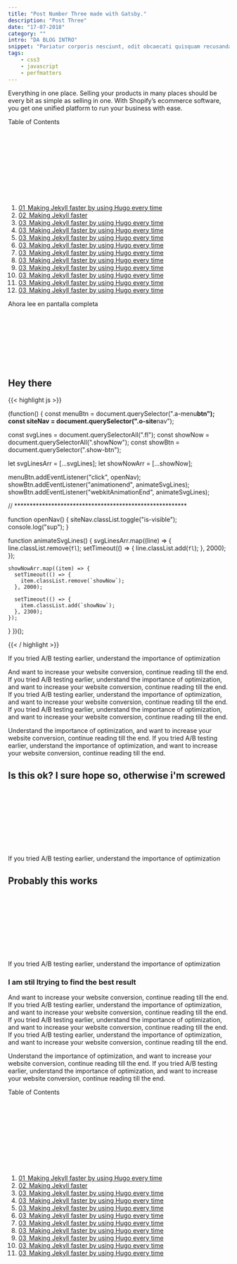 ```yaml
---
title: "Post Number Three made with Gatsby."
description: "Post Three"
date: "17-07-2018"
category: ""
intro: "DA BLOG INTRO"
snippet: "Pariatur corporis nesciunt, odit obcaecati quisquam recusandae mollitia inventore omnis voluptates nulla autem suscipit amet sint incidunt exercitationem, dolorem sed repellendus rerum accusamus sit molestiae esse vitae. Quas, exercitationem? Repudiandae?"
tags:
    - css3
    - javascript
    - perfmatters
---
```


<section class="l-row">
  <div class="l-row">
    <div class="l-row l-col l-col__5-8@l l-col__6-10@xxl">
      <p class="copy">Everything in one place. Selling your products in many places should be every bit as simple as selling in one. With Shopify’s ecommerce software, you get one unified platform to run your business with ease.</p>
    </div>
    <aside class="l-row l-col l-col__3-8@l l-col__4-10@xxl l-box o-toc">
      <p class="a-toc__header">Table of Contents</p>
      <svg class="icon icon--48 icon--collapse">
        <use xlink:href="#icon-toc" />
      </svg>
      <ol class="box__content m-toc__content">
        <a href="#header1" class="link link--toc">
          <li class="a-toc__item">
            <span class="a-toc__number">01&thinsp;</span>
            <span class="a-toc__title">Making Jekyll faster by using Hugo every time</span>
          </li>
        </a>
        <a href="#header2" class="link link--toc">
          <li class="a-toc__item">
            <span class="a-toc__number">02&thinsp;</span>
            <span class="a-toc__title">Making Jekyll faster</span>
          </li>
        </a>
        <a href="#header3" class="link link--toc">
          <li class="a-toc__item">
            <span class="a-toc__number">03&thinsp;</span>
            <span class="a-toc__title">Making Jekyll faster by using Hugo every time</span>
          </li>
        </a>
        <a href="#header3" class="link link--toc">
          <li class="a-toc__item">
            <span class="a-toc__number">03&thinsp;</span>
            <span class="a-toc__title">Making Jekyll faster by using Hugo every time</span>
          </li>
        </a>
        <a href="#header3" class="link link--toc">
          <li class="a-toc__item">
            <span class="a-toc__number">03&thinsp;</span>
            <span class="a-toc__title">Making Jekyll faster by using Hugo every time</span>
          </li>
        </a>
        <a href="#header3" class="link link--toc">
          <li class="a-toc__item">
            <span class="a-toc__number">03&thinsp;</span>
            <span class="a-toc__title">Making Jekyll faster by using Hugo every time</span>
          </li>
        </a>
        <a href="#header3" class="link link--toc">
          <li class="a-toc__item">
            <span class="a-toc__number">03&thinsp;</span>
            <span class="a-toc__title">Making Jekyll faster by using Hugo every time</span>
          </li>
        </a>
        <a href="#header3" class="link link--toc">
          <li class="a-toc__item">
            <span class="a-toc__number">03&thinsp;</span>
            <span class="a-toc__title">Making Jekyll faster by using Hugo every time</span>
          </li>
        </a>
        <a href="#header3" class="link link--toc">
          <li class="a-toc__item">
            <span class="a-toc__number">03&thinsp;</span>
            <span class="a-toc__title">Making Jekyll faster by using Hugo every time</span>
          </li>
        </a>
        <a href="#header3" class="link link--toc">
          <li class="a-toc__item">
            <span class="a-toc__number">03&thinsp;</span>
            <span class="a-toc__title">Making Jekyll faster by using Hugo every time</span>
          </li>
        </a>
        <a href="#header3" class="link link--toc">
          <li class="a-toc__item">
            <span class="a-toc__number">03&thinsp;</span>
            <span class="a-toc__title">Making Jekyll faster by using Hugo every time</span>
          </li>
        </a>
        <a href="#header3" class="link link--toc">
          <li class="a-toc__item">
            <span class="a-toc__number">03&thinsp;</span>
            <span class="a-toc__title">Making Jekyll faster by using Hugo every time</span>
          </li>
        </a>
      </ol>
    </aside>
  </div>
  <div class="l-row u-mb-28 u-mt-28">
    <span class="copy copy--xs a-read-fullscreen">Ahora lee en pantalla completa</span>
  </div>
  <div class="l-row l-row--center l-col__6-10@xxl">
      <h2 class="h2" id="header1">Hey there
          <a href="#header1" class="h2__anchor">
              <svg class="icon icon--anchor">
                <use xlink:href="#icon-anchor" />
              </svg>
          </a>
      </h2>
  </div>
{{< highlight js >}}

(function() {
  const menuBtn = document.querySelector(".a-menu**btn");
  const siteNav = document.querySelector(".o-site**nav");

  const svgLines = document.querySelectorAll(".fl");
  const showNow = document.querySelectorAll(".showNow");
  const showBtn = document.querySelector(".show-btn");

  let svgLinesArr = [...svgLines];
  let showNowArr = [...showNow];

  menuBtn.addEventListener("click", openNav);
  showBtn.addEventListener("animationend", animateSvgLines);
  showBtn.addEventListener("webkitAnimationEnd", animateSvgLines);

  // ********************************************************

  function openNav() {
    siteNav.classList.toggle("is-visible");
    console.log("sup");
  }

  function animateSvgLines() {
    svgLinesArr.map((line) => {
      line.classList.remove(`fl`);
      setTimeout(() => {
        line.classList.add(`fl`);
      }, 2000);
    });

    showNowArr.map((item) => {
      setTimeout(() => {
        item.classList.remove(`showNow`);
      }, 2000);

      setTimeout(() => {
        item.classList.add(`showNow`);
      }, 2300);
    });
  }
})();

{{< / highlight >}}

  <div class="l-row l-row--center l-col__6-10@xxl">
    <p class="copy">If you tried A/B testing earlier, understand the importance of optimization</p>
    <p class="copy">And want to increase your website conversion, continue reading till the end. If you tried A/B testing earlier, understand the importance of optimization, and want to increase your website conversion, continue reading till the end. If you tried A/B testing earlier, understand the importance of optimization, and want to increase your website conversion, continue reading till the end. If you tried A/B testing earlier, understand the importance of optimization, and want to increase your website conversion, continue reading till the end.</p>
    <p class="copy">Understand the importance of optimization, and want to increase your website conversion, continue reading till the end. If you tried A/B testing earlier, understand the importance of optimization, and want to increase your website conversion, continue reading till the end.</p>
    <h2 class="h2" id="header2">Is this ok? I sure hope so, otherwise i'm screwed
        <a href="#header2" class="h2__anchor">
            <svg class="icon icon--anchor">
                <use xlink:href="#icon-anchor" />
            </svg>
        </a>
    </h2>
    <p class="copy">If you tried A/B testing earlier, understand the importance of optimization</p>    
    <h2 class="h2" id="header3">Probably this works
        <a href="#header3" class="h2__anchor">
            <svg class="icon icon--anchor">
                <use xlink:href="#icon-anchor" />
            </svg>
        </a>
    </h2>
    <p class="copy">If you tried A/B testing earlier, understand the importance of optimization</p>
    <h3 class="h3">I am stil ltrying to find the best result</h3>
    <p class="copy">And want to increase your website conversion, continue reading till the end. If you tried A/B testing earlier, understand the importance of optimization, and want to increase your website conversion, continue reading till the end. If you tried A/B testing earlier, understand the importance of optimization, and want to increase your website conversion, continue reading till the end. If you tried A/B testing earlier, understand the importance of optimization, and want to increase your website conversion, continue reading till the end.</p>
    <p class="copy">Understand the importance of optimization, and want to increase your website conversion, continue reading till the end. If you tried A/B testing earlier, understand the importance of optimization, and want to increase your website conversion, continue reading till the end.</p>
  </div>

</section>
<aside class="l-row o-reading">
  <div class="a-reading__toc-trigger">
    <p class="a-toc__header a-toc__header--reading">Table of Contents</p><!--
  --><svg class="icon icon--48 icon--toc-read">
      <use xlink:href="#icon-toc" />
    </svg>
    <ol class="m-reading__toc">
      <a href="#header1" class="link link--toc">
        <li class="a-toc__item">
          <span class="a-toc__number">01&thinsp;</span>
          <span class="a-toc__title">Making Jekyll faster by using Hugo every time</span>
        </li>
      </a>
      <a href="#header2" class="link link--toc">
        <li class="a-toc__item">
          <span class="a-toc__number">02&thinsp;</span>
          <span class="a-toc__title">Making Jekyll faster</span>
        </li>
      </a>
      <a href="#header3" class="link link--toc">
        <li class="a-toc__item">
          <span class="a-toc__number">03&thinsp;</span>
          <span class="a-toc__title">Making Jekyll faster by using Hugo every time</span>
        </li>
      </a>
      <a href="#header3" class="link link--toc">
        <li class="a-toc__item">
          <span class="a-toc__number">03&thinsp;</span>
          <span class="a-toc__title">Making Jekyll faster by using Hugo every time</span>
        </li>
      </a>
      <a href="#header3" class="link link--toc">
        <li class="a-toc__item">
          <span class="a-toc__number">03&thinsp;</span>
          <span class="a-toc__title">Making Jekyll faster by using Hugo every time</span>
        </li>
      </a>
      <a href="#header3" class="link link--toc">
        <li class="a-toc__item">
          <span class="a-toc__number">03&thinsp;</span>
          <span class="a-toc__title">Making Jekyll faster by using Hugo every time</span>
        </li>
      </a>
      <a href="#header3" class="link link--toc">
        <li class="a-toc__item">
          <span class="a-toc__number">03&thinsp;</span>
          <span class="a-toc__title">Making Jekyll faster by using Hugo every time</span>
        </li>
      </a>
      <a href="#header3" class="link link--toc">
        <li class="a-toc__item">
          <span class="a-toc__number">03&thinsp;</span>
          <span class="a-toc__title">Making Jekyll faster by using Hugo every time</span>
        </li>
      </a>
      <a href="#header3" class="link link--toc">
        <li class="a-toc__item">
          <span class="a-toc__number">03&thinsp;</span>
          <span class="a-toc__title">Making Jekyll faster by using Hugo every time</span>
        </li>
      </a>
      <a href="#header3" class="link link--toc">
        <li class="a-toc__item">
          <span class="a-toc__number">03&thinsp;</span>
          <span class="a-toc__title">Making Jekyll faster by using Hugo every time</span>
        </li>
      </a>
      <a href="#header3" class="link link--toc">
        <li class="a-toc__item">
          <span class="a-toc__number">03&thinsp;</span>
          <span class="a-toc__title">Making Jekyll faster by using Hugo every time</span>
        </li>
      </a>
    </ol>
  </div>
  <div class="a-reading__share-trigger">
    <svg class="icon icon--48">
      <use xlink:href="#icon-share" />
    </svg>
    <div class="m-reading__share-icons">
      <svg class="icon icon--48 icon--facebook">
        <use xlink:href="#icon-facebook" />
      </svg>
      <svg class="icon icon--48 icon--twitter">
        <use xlink:href="#icon-twitter" />
      </svg>
      <svg class="icon icon--48 icon--linkedin">
        <use xlink:href="#icon-linkedin" />
      </svg>
      <svg class="icon icon--48 icon--gplus">
        <use xlink:href="#icon-gplus" />
      </svg>
    </div>
  </div>
  <div class="a-reading__go-up">
    <a href="#page-top">
      <svg class="icon icon--48">
        <use xlink:href="#icon-up" />
      </svg>
    </a>
  </div>
</aside>
